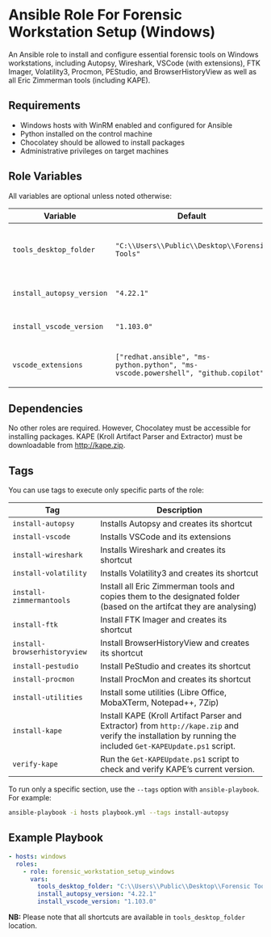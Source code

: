 # Ansible Role For Forensic Workstation Setup (Windows)

An Ansible role to install and configure essential forensic tools on Windows workstations, including Autopsy, Wireshark, VSCode (with extensions), FTK Imager, Volatility3, Procmon, PEStudio, and BrowserHistoryView as well as all Eric Zimmerman tools (including KAPE).

## Requirements

- Windows hosts with WinRM enabled and configured for Ansible
- Python installed on the control machine
- Chocolatey should be allowed to install packages
- Administrative privileges on target machines

## Role Variables

All variables are optional unless noted otherwise:

| Variable | Default | Description |
|----------|---------|-------------|
| `tools_desktop_folder` | `"C:\\Users\\Public\\Desktop\\Forensic Tools"` | Folder to store all forensic tool shortcuts |
| `install_autopsy_version` | `"4.22.1"` | Version of Autopsy to install |
| `install_vscode_version` | `"1.103.0"` | Version of VSCode to install |
| `vscode_extensions` | `["redhat.ansible", "ms-python.python", "ms-vscode.powershell", "github.copilot"]` | List of VSCode extensions to install |

## Dependencies

No other roles are required. However, Chocolatey must be accessible for installing packages. KAPE (Kroll Artifact Parser and Extractor) must be downloadable from http://kape.zip.

## Tags

You can use tags to execute only specific parts of the role:

| Tag | Description |
|-----|-------------|
| `install-autopsy` | Installs Autopsy and creates its shortcut |
| `install-vscode` | Installs VSCode and its extensions |
| `install-wireshark` | Installs Wireshark and creates its shortcut |
| `install-volatility` | Installs Volatility3 and creates its shortcut |
| `install-zimmermantools` | Install all Eric Zimmerman tools and copies them to the designated folder (based on the artifcat they are analysing) |
| `install-ftk` | Install FTK Imager and creates its shortcut|
| `install-browserhistoryview` | Install BrowserHistoryView and creates its shortcut |
| `install-pestudio` | Install PeStudio and creates its shortcut | 
| `install-procmon` | Install ProcMon and creates its shortcut |
| `install-utilities` | Install some utilities (Libre Office, MobaXTerm, Notepad++, 7Zip) |
| `install-kape` | Install KAPE (Kroll Artifact Parser and Extractor) from `http://kape.zip` and verify the installation by running the included `Get-KAPEUpdate.ps1` script.|
| `verify-kape` | Run the `Get-KAPEUpdate.ps1` script to check and verify KAPE’s current version.|


To run only a specific section, use the `--tags` option with `ansible-playbook`. For example:

```bash
ansible-playbook -i hosts playbook.yml --tags install-autopsy
```
## Example Playbook

```yaml
- hosts: windows
  roles:
    - role: forensic_workstation_setup_windows
      vars:
        tools_desktop_folder: "C:\\Users\\Public\\Desktop\\Forensic Tools"
        install_autopsy_version: "4.22.1"
        install_vscode_version: "1.103.0"
```
**NB:** Please note that all shortcuts are available in `tools_desktop_folder` location.

